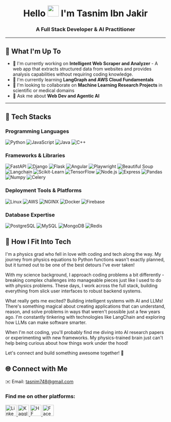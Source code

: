 ### 
<div id="header" align="center">    
<h1>Hello <img src="https://raw.githubusercontent.com/MartinHeinz/MartinHeinz/master/wave.gif" height="35"> I'm Tasnim Ibn Jakir</h1>
<h3>A Full Stack Developer & AI Practitioner</h3>
</div>

---

## 🚀 What I'm Up To
- 🔭 I'm currently working on **Intelligent Web Scraper and Analyzer** - A web app that extracts structured data from websites and provides analysis capabilities without requiring coding knowledge.
- 🌱 I'm currently learning **LangGraph and AWS Cloud Fundamentals**
- 👯 I'm looking to collaborate on **Machine Learning Research Projects** in scientific or medical domains
- 💬 Ask me about **Web Dev and Agentic AI**

---

## 🧰 Tech Stacks
<div>
  <h3>Programming Languages</h3>
  <p>
    <img src="https://img.shields.io/badge/Python-3776AB?style=for-the-badge&logo=python&logoColor=white" alt="Python" />
    <img src="https://img.shields.io/badge/JavaScript-F7DF1E?style=for-the-badge&logo=javascript&logoColor=black" alt="JavaScript" />
    <img src="https://img.shields.io/badge/Java-ED8B00?style=for-the-badge&logo=java&logoColor=white" alt="Java" />
    <img src="https://img.shields.io/badge/C++-00599C?style=for-the-badge&logo=cplusplus&logoColor=white" alt="C++" />
  </p>
</div>

<div>
  <h3>Frameworks & Libraries</h3>
  <p>
    <img src="https://img.shields.io/badge/FastAPI-009688?style=for-the-badge&logo=fastapi&logoColor=white" alt="FastAPI" />
    <img src="https://img.shields.io/badge/Django-092E20?style=for-the-badge&logo=django&logoColor=white" alt="Django" />
    <img src="https://img.shields.io/badge/Flask-000000?style=for-the-badge&logo=flask&logoColor=white" alt="Flask" />
    <img src="https://img.shields.io/badge/Angular-DD0031?style=for-the-badge&logo=angular&logoColor=white" alt="Angular" />
    <img src="https://img.shields.io/badge/Playwright-45ba4b?style=for-the-badge&logo=playwright&logoColor=white" alt="Playwright" />
    <img src="https://img.shields.io/badge/Beautiful_Soup-3776AB?style=for-the-badge" alt="Beautiful Soup" />
    <img src="https://img.shields.io/badge/Langchain-3178C6?style=for-the-badge" alt="Langchain" />
    <img src="https://img.shields.io/badge/ScikitLearn-F7931E?style=for-the-badge&logo=scikit-learn&logoColor=white" alt="Scikit-Learn" />
    <img src="https://img.shields.io/badge/TensorFlow-FF6F00?style=for-the-badge&logo=tensorflow&logoColor=white" alt="TensorFlow" />
    <img src="https://img.shields.io/badge/Node.js-339933?style=for-the-badge&logo=nodedotjs&logoColor=white" alt="Node.js" />
    <img src="https://img.shields.io/badge/Express-000000?style=for-the-badge&logo=express&logoColor=white" alt="Express" />
    <img src="https://img.shields.io/badge/Pandas-150458?style=for-the-badge&logo=pandas&logoColor=white" alt="Pandas" />
    <img src="https://img.shields.io/badge/NumPy-013243?style=for-the-badge&logo=numpy&logoColor=white" alt="Numpy" />
    <img src="https://img.shields.io/badge/Celery-37814A?style=for-the-badge&logo=celery&logoColor=white" alt="Celery" />
  </p>
</div>

<div>
  <h3>Deployment Tools & Platforms</h3>
  <p>
    <img src="https://img.shields.io/badge/Linux-FCC624?style=for-the-badge&logo=linux&logoColor=black" alt="Linux" />
    <img src="https://img.shields.io/badge/AWS-232F3E?style=for-the-badge&logo=amazon-aws&logoColor=white" alt="AWS" />
    <img src="https://img.shields.io/badge/NGINX-009639?style=for-the-badge&logo=nginx&logoColor=white" alt="NGINX" />
    <img src="https://img.shields.io/badge/Docker-2496ED?style=for-the-badge&logo=docker&logoColor=white" alt="Docker" />
    <img src="https://img.shields.io/badge/Firebase-FFCA28?style=for-the-badge&logo=firebase&logoColor=black" alt="Firebase" />
  </p>
</div>

<div>
  <h3>Database Expertise</h3>
  <p>
    <img src="https://img.shields.io/badge/PostgreSQL-316192?style=for-the-badge&logo=postgresql&logoColor=white" alt="PostgreSQL" />
    <img src="https://img.shields.io/badge/MySQL-4479A1?style=for-the-badge&logo=mysql&logoColor=white" alt="MySQL" />
    <img src="https://img.shields.io/badge/MongoDB-47A248?style=for-the-badge&logo=mongodb&logoColor=white" alt="MongoDB" />
    <img src="https://img.shields.io/badge/Redis-DC382D?style=for-the-badge&logo=redis&logoColor=white" alt="Redis" />
  </p>
</div>


## 🧩 How I Fit Into Tech

I'm a physics grad who fell in love with coding and tech along the way. My journey from physics equations to Python functions wasn't exactly planned, but it turned out to be one of the best detours I've ever taken!

With my science background, I approach coding problems a bit differently - breaking complex challenges into manageable pieces just like I used to do with physics problems. These days, I work across the full stack, building everything from slick user interfaces to robust backend systems.

What really gets me excited? Building intelligent systems with AI and LLMs! There's something magical about creating applications that can understand, reason, and solve problems in ways that weren't possible just a few years ago. I'm constantly tinkering with technologies like LangChain and exploring how LLMs can make software smarter.

When I'm not coding, you'll probably find me diving into AI research papers or experimenting with new frameworks. My physics-trained brain just can't help being curious about how things work under the hood!

Let's connect and build something awesome together! 🚀

## 🌐 Connect with Me
✉️ Email: tasnim748@gmail.com
### Find me on other platforms:
<p align="left">
<a href="https://www.linkedin.com/in/tasnimibnjakir" target="_blank">
    <img src="https://cdn.jsdelivr.net/gh/devicons/devicon/icons/linkedin/linkedin-original.svg" width="35px" height="35px" alt="LinkedIn Badge"/>
</a>
<a href="https://www.kaggle.com/tasnimjakir" target="_blank">
    <img src="https://cdn.jsdelivr.net/gh/devicons/devicon/icons/kaggle/kaggle-original.svg" width="35px" height="35px" alt="Kaggle Badge"/>
</a>
<a href="https://huggingface.co/tasnim748" target="_blank">
    <img src="https://huggingface.co/front/assets/huggingface_logo-noborder.svg" width="35px" height="35px" alt="HF Badge"/>
</a>
<a href="https://www.facebook.com/tasnim.i.jakir" target="_blank">
    <img src="https://cdn.jsdelivr.net/gh/devicons/devicon/icons/facebook/facebook-original.svg" width="35px" height="35px" alt="Facebook Badge"/>
</a>
</p>
